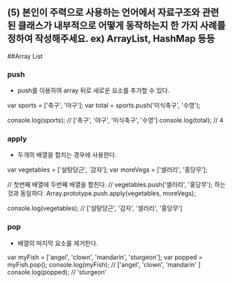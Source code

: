 (5) 본인이 주력으로 사용하는 언어에서 자료구조와 관련 된 클래스가 내부적으로 어떻게 동작하는지 한 가지 사례를 정하여 작성해주세요. ex) ArrayList, HashMap 등등
---

##Array List

### push

* push를 이용하여 array 뒤로 새로운 요소를 추가할 수 있다.

var sports = ['축구', '야구'];
var total = sports.push('미식축구', '수영');

console.log(sports); // ['축구', '야구', '미식축구', '수영']
console.log(total);  // 4

### apply

* 두개의 배열을 합치는 경우에 사용한다.

var vegetables = ['설탕당근', '감자'];
var moreVegs = ['셀러리', '홍당무'];

// 첫번째 배열에 두번째 배열을 합친다.
// vegetables.push('셀러리', '홍당무'); 하는 것과 동일하다.
Array.prototype.push.apply(vegetables, moreVegs);

console.log(vegetables); // ['설탕당근', '감자', '셀러리', '홍당무']

### pop

* 배열의 마지막 요소를 제거한다.

var myFish = ['angel', 'clown', 'mandarin', 'sturgeon'];
var popped = myFish.pop();
console.log(myFish); // ['angel', 'clown', 'mandarin' ]
console.log(popped); // 'sturgeon'


